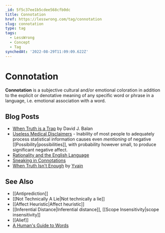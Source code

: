 ```yaml
---
_id: 5f5c37ee1b5cdee568cfb0dc
title: Connotation
href: https://lesswrong.com/tag/connotation
slug: connotation
type: tag
tags:
  - LessWrong
  - Concept
  - Tag
synchedAt: '2022-08-29T11:09:09.622Z'
---
```


# Connotation

**Connotation** is a subjective cultural and/or emotional coloration in addition to the explicit or denotative meaning of any specific word or phrase in a language, i.e. emotional association with a word.

## Blog Posts

- [When Truth is a Trap](http://www.overcomingbias.com/2006/12/when_truth_is_a.html) by David J. Balan
- [Useless Medical Disclaimers](http://lesswrong.com/lw/h4/useless_medical_disclaimers/) \- Inability of most people to adequately process statistical information causes even *mentioning* of negative [[Possibility|possibilities]], with probability however small, to produce significant negative affect.
- [Rationality and the English Language](http://lesswrong.com/lw/jc/rationality_and_the_english_language/)
- [Sneaking in Connotations](http://lesswrong.com/lw/ny/sneaking_in_connotations/)
- [When Truth Isn't Enough](http://lesswrong.com/lw/4h/when_truth_isnt_enough/) by [Yvain](https://wiki.lesswrong.com/wiki/Yvain)

## See Also

- [[Antiprediction]]
- [[Not Technically A Lie|Not technically a lie]]
- [[Affect Heuristic|Affect heuristic]]
- [[Inferential Distance|Inferential distance]], [[Scope Insensitivity|scope insensitivity]]
- [[Alief]]
- [A Human's Guide to Words](https://wiki.lesswrong.com/wiki/A_Human's_Guide_to_Words)
